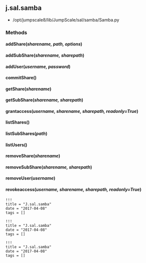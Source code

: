 <!-- toc -->
## j.sal.samba

- /opt/jumpscale8/lib/JumpScale/sal/samba/Samba.py

### Methods

#### addShare(*sharename, path, options*) 

#### addSubShare(*sharename, sharepath*) 

#### addUser(*username, password*) 

#### commitShare() 

#### getShare(*sharename*) 

#### getSubShare(*sharename, sharepath*) 

#### grantaccess(*username, sharename, sharepath, readonly=True*) 

#### listShares() 

#### listSubShares(*path*) 

#### listUsers() 

#### removeShare(*sharename*) 

#### removeSubShare(*sharename, sharepath*) 

#### removeUser(*username*) 

#### revokeaccess(*username, sharename, sharepath, readonly=True*) 


```
!!!
title = "J.sal.samba"
date = "2017-04-08"
tags = []
```

```
!!!
title = "J.sal.samba"
date = "2017-04-08"
tags = []
```

```
!!!
title = "J.sal.samba"
date = "2017-04-08"
tags = []
```
